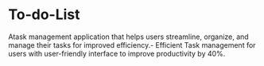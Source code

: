 # To-do-List
 Atask management application that helps users streamline, organize, and manage their tasks for improved  efficiency.- Efficient Task management for users with user-friendly interface to improve productivity by 40%.
